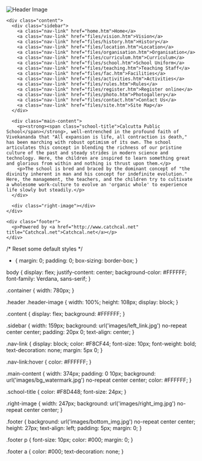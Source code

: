 <!DOCTYPE html>
<html lang="en">
<head>
  <meta charset="UTF-8">
  <meta name="viewport" content="width=device-width, initial-scale=1.0">
  <title>Calcutta Public School</title>
  <link rel="stylesheet" href="styles.css">
</head>
<body>
  <div class="container">
    <div class="header">
      <img src="images/top.jpg" alt="Header Image" class="header-image">
    </div>

    <div class="content">
      <div class="sidebar">
        <a class="nav-link" href="home.htm">Home</a>
        <a class="nav-link" href="files/vision.htm">Vision</a>
        <a class="nav-link" href="files/history.htm">History</a>
        <a class="nav-link" href="files/location.htm">Location</a>
        <a class="nav-link" href="files/organisation.htm">Organisation</a>
        <a class="nav-link" href="files/curriculum.htm">Curriculum</a>
        <a class="nav-link" href="files/school.htm">School Uniform</a>
        <a class="nav-link" href="files/teaching.htm">Teaching Staff</a>
        <a class="nav-link" href="files/fac.htm">Facilities</a>
        <a class="nav-link" href="files/activities.htm">Activities</a>
        <a class="nav-link" href="files/rules.htm">Rules</a>
        <a class="nav-link" href="files/register.htm">Register online</a>
        <a class="nav-link" href="files/photo.htm">Photogallery</a>
        <a class="nav-link" href="files/contact.htm">Contact Us</a>
        <a class="nav-link" href="files/site.htm">Site Map</a>
      </div>

      <div class="main-content">
        <p><strong><span class="school-title">Calcutta Public School</span></strong>, well-entrenched in the profound faith of Vivekananda that "All expansion is life, all contraction is death," has been marching with robust optimism of its own. The school articulates this concept in blending the richness of our pristine culture of the past and steady strides in modern science and technology. Here, the children are inspired to learn something great and glorious from within and nothing is thrust upon them.</p>
        <p>The school is bred and braced by the dominant concept of "the divinity inherent in man and his concept for indefinite evolution." Here, the management, the teachers, and the children try to cultivate a wholesome work-culture to evolve an 'organic whole' to experience life slowly but steadily.</p>
      </div>

      <div class="right-image"></div>
    </div>

    <div class="footer">
      <p>Powered by <a href="http://www.catchcal.net" title="Catchcal.net">Catchcal.net</a></p>
    </div>
  </div>
</body>
</html>


/* Reset some default styles */
* {
  margin: 0;
  padding: 0;
  box-sizing: border-box;
}

body {
  display: flex;
  justify-content: center;
  background-color: #FFFFFF;
  font-family: Verdana, sans-serif;
}

.container {
  width: 780px;
}

.header .header-image {
  width: 100%;
  height: 108px;
  display: block;
}

.content {
  display: flex;
  background: #FFFFFF;
}

.sidebar {
  width: 159px;
  background: url('images/left_link.jpg') no-repeat center center;
  padding: 20px 0;
  text-align: center;
}

.nav-link {
  display: block;
  color: #F8CF44;
  font-size: 10px;
  font-weight: bold;
  text-decoration: none;
  margin: 5px 0;
}

.nav-link:hover {
  color: #FFFFFF;
}

.main-content {
  width: 374px;
  padding: 0 10px;
  background: url('images/bg_watermark.jpg') no-repeat center center;
  color: #FFFFFF;
}

.school-title {
  color: #F8D448;
  font-size: 24px;
}

.right-image {
  width: 247px;
  background: url('images/right_img.jpg') no-repeat center center;
}

.footer {
  background: url('images/bottom_img.jpg') no-repeat center center;
  height: 27px;
  text-align: left;
  padding: 5px;
  margin: 0;
}

.footer p {
  font-size: 10px;
  color: #000;
  margin: 0;
}

.footer a {
  color: #000;
  text-decoration: none;
}
